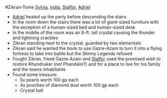 #Zikran-Tome 
[Sylvia](PCs/Past/Sylvia.md), [India](PCs/Current/India.md), [Stalfor](PCs/Current/Stalfor.md), [Adriel](PCs/Current/Adriel.md)

- [Adriel](PCs/Current/Adriel.md) healed up the party before descending the stairs
- In the room down the stairs there was a lot of giant-sized furniture with the exception of a human-sized bed and human-sized desk
- In the middle of the room was an 8-ft. tall crystal causing the thunder and lightning crackles
- Zikran standing next to the crystal, guarded by two elementals
- Zikran said he wanted the book to use Gazre-Azam to turn it into a flying fortress to take into battle but the Skinny Legends refused
- Fought Zikran, freed Gazre-Azam and [Stalfor](PCs/Current/Stalfor.md) used the promised wish to restore Khundrukar (not Phandalin?) and for a place to live for his family and the towns inhabitants
- Found some treasure:
	- 5x pearls worth 100 gp each
	- 4x pouches of diamond dust worth 100 gp each
	- Crystal ball